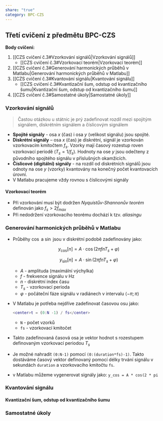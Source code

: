 ```yaml
---
share: "true"
category: BPC-CZS
---
```


## Třetí cvičení z předmětu BPC-CZS

**Body cvičení:**
1. [[CZS cvičení č.3#Vzorkování signálů|Vzorkování signálů]]
	- [[CZS cvičení č.3#Vzorkovací teorém|Vzorkovací teorém]]
2. [[CZS cvičení č.3#Generování harmonických průběhů v Matlabu|Generování harmonických průběhů v Matlabu]]
3. [[CZS cvičení č.3#Kvantování signálu|Kvantování signálu]]
	- [[CZS cvičení č.3#Kvantizační šum, odstup od kvantizačního šumu|Kvantizační šum, odstup od kvantizačního šumu]]
4. [[CZS cvičení č.3#Samostatné úkoly|Samostatné úkoly]]

### Vzorkování signálů

> Častou otázkou u státnic je prý zadefinovat rozdíl mezi spojitým signálem, diskrétním signálem a číslicovým signálem

- **Spojité signály** - osa $x$ (čas) i osa $y$ (velikost signálu) jsou spojité.
- **Diskrétní signály** – osa $x$ (čas) je diskrétní, signál je vzorkován vzorkovacím kmitočtem $f_s$. Vzorky mají časový rozestup roven vzorkovací periodě ($T_s = 1 / f_s$). Hodnoty na ose $y$ jsou odečteny z původního spojitého signálu v příslušných okamžicích.
- **Číslicové (digitální) signály** - na rozdíl od diskrétních signálů jsou odnoty na ose $y$ (vzorky) kvantovány na konečný počet kvantovacích úrovní.
- V Matlabu pracujeme vždy rovnou s číslicovými signály

#### Vzorkovací teorém

- Při vzorkování musí být dodržen *Nyquistův-Shannonův teorém* definován jako $f_s > 2f_{max}$
- Při nedodržení vzorkovacího teorému dochází k tzv. *aliasingu*

### Generování harmonických průběhů v Matlabu

- Průběhy $\cos$ a $\sin$ jsou v diskrétní podobě zadefinovány jako:

	$$y_{\cos} [n] = A \cdot \cos (2 \pi f n T_s + \varphi)$$
	
	$$y_{\sin} [n] = A \cdot \sin (2 \pi f n T_s + \varphi)$$
	
	- $A$ - amplituda (maximální výchylka)
	- $f$ - frekvence signálu v Hz
	- $n$ - diskrétní index času
	- $T_s$ - vzorkovací perioda
	- $\varphi$ - počáteční fáze signálu v radiánech v intervalu $\langle - \pi ; \pi \rangle$
- V Matlabu je potřeba nejdříve zadefinovat časovou osu jako:
	```matlab
	<center>t = (0:N -1) / fs</center>
	```
	- `N` - počet vzorků
	- `fs` - vzorkovací kmitočet
- Takto zadefinovaná časová osa je vektor hodnot s rozestupem definovaným vzorkovací periodou $T_s$
- Je možné nahradit `(0:N-1)` pomocí `(0:(duration*fs)-1)`. Takto dostáváme časový vektor definovaný pomocí délky trvání signálu v sekundách `duration` a vzorkovacího kmitočtu `fs`.
- v Matlabu můžeme vygenerovat signály jako: 
  `y_cos = A * cos(2 * pi`

### Kvantování signálu



#### Kvantizační šum, odstup od kvantizačního šumu



### Samostatné úkoly